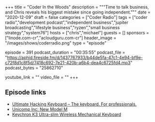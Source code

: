 +++
title = "Coder In the Woods"
description = """Time to talk business, and Chris reveals his biggest mistake since going independent."""
date = "2020-12-09"
draft = false
categories = ["Coder Radio"]
tags = ["coder radio","development podcast","independent business","jupiter broadcasting","lifestyle business","ryzen","small business strategy","system76"]
hosts = ["chris","michael"]
guests = []
sponsors = ["linode.com-cr","acloudguru.com-cr"]
header_image = "/images/shows/coderradio.png"
type = "episode"

episode = 391
podcast_duration = "00:35:55"
podcast_file = "https://aphid.fireside.fm/d/1437767933/b44de5fa-47c1-4e94-bf9e-c72f8d1c8f5d/7418c692-7e21-420b-a6b4-dea4c6725fd4.mp3"
podcast_bytes = "25862710"

youtube_link = ""
video_file = ""
+++

## Episode links

  * [Ultimate Hacking Keyboard – The keyboard. For professionals.](https://ultimatehackingkeyboard.com/ "Ultimate Hacking Keyboard – The keyboard. For professionals.")
  * [Unicomp Inc: New Model M](https://www.pckeyboard.com/page/product/NEW_M "Unicomp Inc: New Model M")
  * [Keychron K3 Ultra-slim Wireless Mechanical Keyboard](https://www.keychron.com/products/keychron-k3-wireless-mechanical-keyboard "Keychron K3 Ultra-slim Wireless Mechanical Keyboard")


